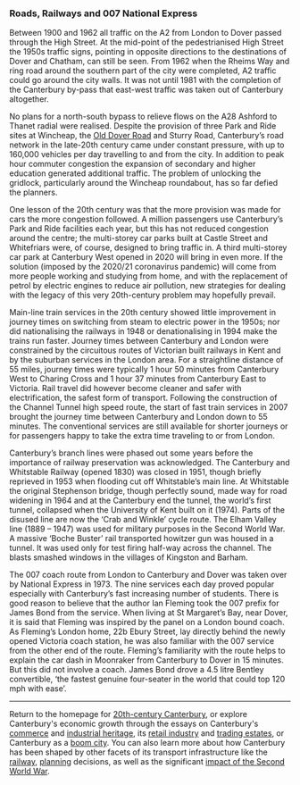 <html><head></head><body><param author="Richard Maltby" banner="https://stor.artstor.org/stor/c35dcc83-8c83-4e82-8a7e-0d012287b919" layout="vtl" title="20th-Century Canterbury: Transport" ve-config=""/>

<param aliases="Canterbury" eid="Q29303" ve-entity=""/>
<param aliases="Wincheap" eid="Q8023755" ve-entity=""/>
<param aliases="A2" eid="Q888603" ve-entity=""/>
<param aliases="Sturry Road" eid="Q279963" ve-entity=""/>
<param aliases="Rheims Way" eid="Q17650135" ve-entity=""/>
<param aliases="Whitefriars" eid="Q17064998" ve-entity=""/>
<param aliases="Canterbury West" eid="Q671106" ve-entity=""/>
<param aliases="Canterbury East" eid="Q4381574" ve-entity=""/>
<param aliases="Charing Cross" eid="Q801128" ve-entity=""/>
<param aliases="Victoria" eid="Q985210" ve-entity=""/>
<param aliases="Canterbury and Whitstable Railway" eid="Q5033707" ve-entity=""/>

### Roads, Railways and 007 National Express

Between 1900 and 1962 all traffic on the A2 from London to Dover passed through the High Street. At the mid-point of the pedestrianised High Street the 1950s traffic signs, pointing in opposite directions to the destinations of Dover and Chatham, can still be seen. From 1962 when the Rheims Way and ring road around the southern part of the city were completed, A2 traffic could go around the city walls. It was not until 1981 with the completion of the Canterbury by-pass that east-west traffic was taken out of Canterbury altogether.
<param center="Q17650135" ve-map="" zoom="15"/>
<param attribution="Martin Crowther" label="A2 sign on the High Street" url="https://stor.artstor.org/stor/bd562c60-7fcd-435e-9c8d-d1a1a989a015" ve-image=""/>

No plans for a north-south bypass to relieve flows on the A28 Ashford to Thanet radial were realised. Despite the provision of three Park and Ride sites at Wincheap, the [Old Dover Road](/dickens/david-copperfield-dover-road) and Sturry Road, Canterbury’s road network in the late-20th century came under constant pressure, with up to 160,000 vehicles per day travelling to and from the city. In addition to peak hour commuter congestion the expansion of secondary and higher education generated additional traffic. The problem of unlocking the gridlock, particularly around the Wincheap roundabout, has so far defied the planners.
<param manifest="https://iiif.juncture-digital.org/wc:640px-Wincheap_roundabout_-_geograph.org.uk_-_746820.jpg/manifest.json" ve-image-v2/>

One lesson of the 20th century was that the more provision was made for cars the more congestion followed. A million passengers use Canterbury’s Park and Ride facilities each year, but this has not reduced congestion around the centre; the multi-storey car parks built at Castle Street and Whitefriars were, of course, designed to bring traffic in. A third multi-storey car park at Canterbury West opened in 2020 will bring in even more. If the solution (imposed by the 2020/21 coronavirus pandemic) will come from more people working and studying from home, and with the replacement of petrol by electric engines to reduce air pollution, new strategies for dealing with the legacy of this very 20th-century problem may hopefully prevail.
<param manifest="https://iiif.juncture-digital.org/wc:640px-Bus_Station_-_geograph.org.uk_-_746935.jpg/manifest.json" ve-image-v2/>

Main-line train services in the 20th century showed little improvement in journey times on switching from steam to electric power in the 1950s; nor did nationalising the railways in 1948 or denationalising in 1994 make the trains run faster. Journey times between Canterbury and London were constrained by the circuitous routes of Victorian built railways in Kent and by the suburban services in the London area. For a straightline distance of 55 miles, journey times were typically 1 hour 50 minutes from Canterbury West to Charing Cross and 1 hour 37 minutes from Canterbury East to Victoria. Rail travel did however become cleaner and safer with electrification, the safest form of transport. Following the construction of the Channel Tunnel high speed route, the start of fast train services in 2007 brought the journey time between Canterbury and London down to 55 minutes. The conventional services are still available for shorter journeys or for passengers happy to take the extra time traveling to or from London.
<param attribution="Martin Crowther" label="Canterbury East station" url="https://stor.artstor.org/stor/e5ce46d0-9be4-4154-8f87-856471fd5e67" ve-image=""/>

Canterbury’s branch lines were phased out some years before the importance of railway preservation was acknowledged. The Canterbury and Whitstable Railway (opened 1830) was closed in 1951, though briefly reprieved in 1953 when flooding cut off Whitstable’s main line. At Whitstable the original Stephenson bridge, though perfectly sound, made way for road widening in 1964 and at the Canterbury end the tunnel, the world’s first tunnel, collapsed when the University of Kent built on it (1974). Parts of the disused line are now the ‘Crab and Winkle’ cycle route. The Elham Valley line (1889 – 1947) was used for military purposes in the Second World War. A massive ‘Boche Buster’ rail transported howitzer gun was housed in a tunnel. It was used only for test firing half-way across the channel. The blasts smashed windows in the villages of Kingston and Barham.
<param manifest="https://iiif.juncture-digital.org/wc:Whitstable_MAP28_2400.jpg/manifest.json" ve-image-v2/>
<param manifest="https://iiif.juncture-digital.org/wc:BL_18_inch_Howitzer_Ashbury_Station_WWII.jpg/manifest.json" ve-image-v2/>

The 007 coach route from London to Canterbury and Dover was taken over by National Express in 1973. The nine services each day proved popular especially with Canterbury’s fast increasing number of students. There is good reason to believe that the author Ian Fleming took the 007 prefix for James Bond from the service. When living at St Margaret’s Bay, near Dover, it is said that Fleming was inspired by the panel on a London bound coach. As Fleming’s London home, 22b Ebury Street, lay directly behind the newly opened Victoria coach station, he was also familiar with the 007 service from the other end of the route. Fleming’s familiarity with the route helps to explain the car dash in Moonraker from Canterbury to Dover in 15 minutes. But this did not involve a coach. James Bond drove a 4.5 litre Bentley convertible, ‘the fastest genuine four-seater in the world that could top 120 mph with ease’.
<param attribution="Martin Crowther" label="Blue plaque" url="https://stor.artstor.org/stor/eccb379a-a975-40fc-a14c-f6f34a0163de" ve-image=""/>

***

Return to the homepage for [20th-century Canterbury](/canterbury/20c-canterbury-home), or explore Canterbury's economic growth through the essays on Canterbury's [commerce](/canterbury/20c-canterbury-commerce) and [industrial heritage](/canterbury/20c-canterbury-industrial), its [retail industry](/canterbury/20c-canterbury-retail-store) and [trading estates](/canterbury/20c-canterbury-trading-estates), or Canterbury as a [boom city](/canterbury/20c-canterbury-boom-city). You can also learn more about how Canterbury has been shaped by other facets of its transport infrastructure like the [railway](/canterbury/20c-canterbury-railway), [planning](/canterbury/20c-canterbury-planning) decisions, as well as the significant [impact of the Second World War](/canterbury/20c-canterbury-ww2).
<param manifest="https://iiif.juncture-digital.org/wc:1557px-Canterbury_Cathedral_-_Portal_Nave_Cross-spire.jpeg/manifest.json" ve-image-v2/> 
</body></html>